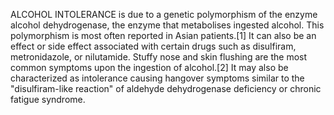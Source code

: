 ALCOHOL INTOLERANCE is due to a genetic polymorphism of the enzyme alcohol dehydrogenase, the enzyme that metabolises ingested alcohol. This polymorphism is most often reported in Asian patients.[1] It can also be an effect or side effect associated with certain drugs such as disulfiram, metronidazole, or nilutamide. Stuffy nose and skin flushing are the most common symptoms upon the ingestion of alcohol.[2] It may also be characterized as intolerance causing hangover symptoms similar to the "disulfiram-like reaction" of aldehyde dehydrogenase deficiency or chronic fatigue syndrome.
